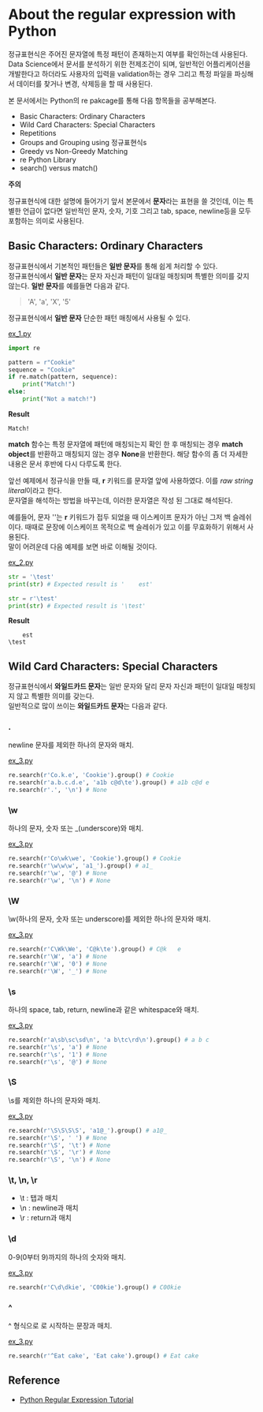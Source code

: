 # About the regular expression with Python

정규표현식은 주어진 문자열에 특정 패턴이 존재하는지 여부를 확인하는데 사용된다. 
Data Science에서 문서를 분석하기 위한 전제조건이 되며, 일반적인 어플리케이션을 개발한다고 하더라도 사용자의 입력을 validation하는 경우 그리고 특정 파일을 파싱해서 데이터를 찾거나 변경, 삭제등을 할 때 사용된다.  

본 문서에서는 Python의 re pakcage를 통해 다음 항목들을 공부해본다. 

* Basic Characters: Ordinary Characters
* Wild Card Characters: Special Characters
* Repetitions
* Groups and Grouping using 정규표현식s
* Greedy vs Non-Greedy Matching
* re Python Library
* search() versus match()

**주의**

정규표현식에 대한 설명에 들어가기 앞서 본문에서 **문자**라는 표현을 쓸 것인데, 이는 특별한 언급이 없다면 일반적인 문자, 숫자, 기호 그리고 tab, space, newline등을 모두 포함하는 의미로 사용된다. 

## Basic Characters: Ordinary Characters

정규표현식에서 기본적인 패턴들은 **일반 문자**를 통해 쉽게 처리할 수 있다.   
정규표현식에서 **일반 문자**는 문자 자신과 패턴이 일대일 매칭되며 특별한 의미를 갖지 않는다. **일반 문자**를 예를들면 다음과 같다.  

>'A', 'a', 'X', '5'

정규표현식에서 **일반 문자** 단순한 패턴 매칭에서 사용될 수 있다.  

[ex_1.py](./ex_1.py)
```python
import re

pattern = r"Cookie"
sequence = "Cookie"
if re.match(pattern, sequence):
    print("Match!")
else: 
    print("Not a match!")
```
**Result**
```
Match!
```

**match** 함수는 특정 문자열에 패턴에 매칭되는지 확인 한 후 매칭되는 경우 **match object**를 반환하고 매칭되지 않는 경우 **None**을 반환한다. 해당 함수의 좀 더 자세한 내용은 문서 후반에 다시 다루도록 한다. 

앞선 예제에서 정규식을 만들 때, **r** 키워드를 문자열 앞에 사용하였다. 
이를 *raw string literal*이라고 한다.  
문자열을 해석하는 방법을 바꾸는데, 이러한 문자열은 작성 된 그대로 해석된다.  

예를들어, 문자 '\'는 **r** 키워드가 접두 되었을 때 이스케이프 문자가 아닌 그저 백 슬레쉬이다. 때때로 문장에 이스케이프 목적으로 백 슬레쉬가 있고 이를 무효화하기 위해서 사용된다.  
말이 어려운데 다음 예제를 보면 바로 이해될 것이다. 

[ex_2.py](./ex_2.py)
```python
str = '\test'
print(str) # Expected result is '    est'

str = r'\test'
print(str) # Expected result is '\test'
```
**Result**
```
	est
\test
```

## Wild Card Characters: Special Characters

정규표현식에서 **와일드카드 문자**는 일반 문자와 달리 문자 자신과 패턴이 일대일 매칭되지 않고 특별한 의미를 갖는다.  
일반적으로 많이 쓰이는 **와일드카드 문자**는 다음과 같다.  


### .

newline 문자를 제외한 하나의 문자와 매치.

[ex_3.py](./ex_3.py)
```python
re.search(r'Co.k.e', 'Cookie').group() # Cookie
re.search(r'a.b.c.d.e', 'a1b c@d\te').group() # a1b c@d	e
re.search(r'.', '\n') # None
```

### \w

하나의 문자, 숫자 또는 _(underscore)와 매치. 

[ex_3.py](./ex_3.py)
```python
re.search(r'Co\wk\we', 'Cookie').group() # Cookie
re.search(r'\w\w\w', 'a1_').group() # a1_
re.search(r'\w', '@') # None
re.search(r'\w', '\n') # None 
```

### \W

\w(하나의 문자, 숫자 또는 underscore)를 제외한 하나의 문자와 매치. 

[ex_3.py](./ex_3.py)
```python
re.search(r'C\Wk\We', 'C@k\te').group() # C@k	e
re.search(r'\W', 'a') # None
re.search(r'\W', '0') # None
re.search(r'\W', '_') # None
```

### \s

하나의 space, tab, return, newline과 같은 whitespace와 매치.

[ex_3.py](./ex_3.py)
```python
re.search(r'a\sb\sc\sd\n', 'a b\tc\rd\n').group() # a b	c
re.search(r'\s', 'a') # None 
re.search(r'\s', '1') # None 
re.search(r'\s', '@') # None
```

### \S 

\s를 제외한 하나의 문자와 매치.

[ex_3.py](./ex_3.py)
```python
re.search(r'\S\S\S\S', 'a1@_').group() # a1@_
re.search(r'\S', ' ') # None
re.search(r'\S', '\t') # None
re.search(r'\S', '\r') # None
re.search(r'\S', '\n') # None
```

### \t, \n, \r

* \t : 탭과 매치
* \n : newline과 매치
* \r : return과 매치

### \d

0-9(0부터 9)까지의 하나의 숫자와 매치. 

[ex_3.py](./ex_3.py)
```python
re.search(r'C\d\dkie', 'C00kie').group() # C00kie
```

### ^

^<word> 형식으로 <word>로 시작하는 문장과 매치.

[ex_3.py](./ex_3.py)
```python
re.search(r'^Eat cake', 'Eat cake').group() # Eat cake
```





## Reference
* [Python Regular Expression Tutorial](https://www.datacamp.com/community/tutorials/python-regular-expression-tutorial?utm_source=adwords_ppc&utm_campaignid=1001535064&utm_adgroupid=48949243189&utm_device=c&utm_keyword=&utm_matchtype=b&utm_network=g&utm_adpostion=1t1&utm_creative=236326164852&utm_targetid=dsa-379899700955&utm_loc_interest_ms=&utm_loc_physical_ms=1009871&gclid=EAIaIQobChMI05-YzZez2wIVECQrCh1PHg9jEAAYASAAEgK77fD_BwE)



